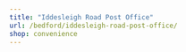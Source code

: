 ```yaml
---
title: "Iddesleigh Road Post Office"
url: /bedford/iddesleigh-road-post-office/
shop: convenience
---
```

